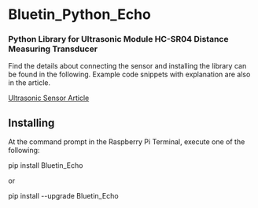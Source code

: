 # Bluetin_Python_Echo
### Python Library for Ultrasonic Module HC-SR04 Distance Measuring Transducer

Find the details about connecting the sensor and installing the library can be found in the following. Example code snippets with explanation are also in the article.

[Ultrasonic Sensor Article](https://www.bluetin.io/sensors/python-library-ultrasonic-hc-sr04)

## Installing

At the command prompt in the Raspberry Pi Terminal, execute one of the following:

pip install Bluetin_Echo

or

pip install --upgrade Bluetin_Echo
